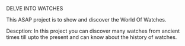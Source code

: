 DELVE INTO WATCHES

This ASAP project is to show and discover the World Of Watches.

Descption: In this project you can discover many watches from ancient times till upto the present and can know about the history of watches.